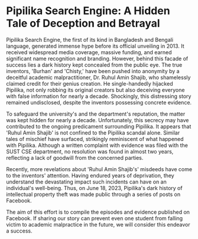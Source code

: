 # Pipilika Search Engine: A Hidden Tale of Deception and Betrayal

Pipilika Search Engine, the first of its kind in Bangladesh and Bengali language, generated immense hype before its official unveiling in 2013. It received widespread media coverage, massive funding, and earned significant name recognition and branding. However, behind this facade of success lies a dark history kept concealed from the public eye. The true inventors, 'Burhan' and 'Chisty,' have been pushed into anonymity by a deceitful academic malpractitioner, Dr. Ruhul Amin Shajib, who shamelessly claimed credit for their genius creation. He single-handedly hijacked Pipilika, not only robbing its original creators but also deceiving everyone with false information for nearly a decade. Shockingly, this distressing story remained undisclosed, despite the inventors possessing concrete evidence.

To safeguard the university's and the department's reputation, the matter was kept hidden for nearly a decade. Unfortunately, this secrecy may have contributed to the ongoing predicament surrounding Pipilika. It appears that 'Ruhul Amin Shajib' is not confined to the Pipilika scandal alone. Similar tales of mischief have surfaced, strikingly reminiscent of what happened with Pipilika. Although a written complaint with evidence was filed with the SUST CSE department, no resolution was found in almost two years, reflecting a lack of goodwill from the concerned parties.

Recently, more revelations about 'Ruhul Amin Shajib's' misdeeds have come to the inventors' attention. Having endured years of deprivation, they understand the devastating impact such incidents can have on an individual's well-being. Thus, on June 18, 2023, Pipilika's dark history of intellectual property theft was made public through a series of posts on Facebook.

The aim of this effort is to compile the episodes and evidence published on Facebook. If sharing our story can prevent even one student from falling victim to academic malpractice in the future, we will consider this endeavor a success.
